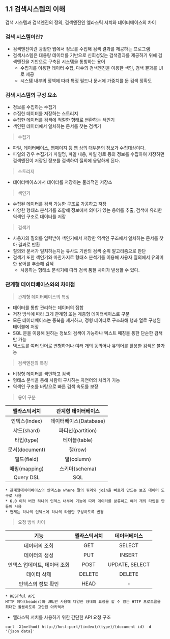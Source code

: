 ## 1.1 검색시스템의 이해

검색 시스템과 검색엔진의 정의, 검색엔진인 엘라스틱 서치와 데이터베이스의 차이

### 검색 시스템이란?
- 검색엔진이란 광활한 웹에서 정보를 수집해 검색 결과를 제공하는 프로그램
- 검색시스템은 대용량 데이터를 기반으로 신회성있는 검색결과를 제공하기 위해 검색엔진을 기반으로 구축된 시스템을 통칭하는 용어
    - 수집기를 이용한 데이터 수집, 다수의 검색엔진을 이용한 색인, 검색 결과를 UI로 제공
    - 시스템 내부의 정책에 따라 특정 필드나 문서에 가중치를 둔 검색 정확도

### 검색 시스템의 구성 요소

- 정보를 수집하는 수집기
- 수집한 데이터를 저장하는 스토리지
- 수집한 데이터를 검색에 적절한 형태로 변환하는 색인기
- 색인된 데이터에서 일치하는 문서를 찾는 검색기

> 수집기
- 파일, 데이터베이스, 웹페이지 등 웹 상의 대부분의 정보가 수집대상이다.
- 파일의 경우 수집기가 파일명, 파일 내용, 파일 경로 등의 정보를 수집하여 저장하면 검색엔진이 저장된 정보를 검색하여 질의에 응답하게 된다.
> 스토리지
- 데이터베이스에서 데이터를 저장하는 물리적인 저장소
> 색인기
- 수집된 데이터를 검색 가능한 구조로 가공하고 저장
- 다양한 형태소 분석기를 조합해 정보에서 의미가 있는 용어를 추출, 검색에 유리한 역색인 구조로 데이터를 저장
> 검색기
- 사용자의 질의를 입력받아 색인기에서 저장한 역색인 구조에서 일치하는 문서를 찾아 결과로 반환
- 질의와 문서가 일치하는지는 유사도 기반의 검색 순위 알고리즘으로 판단
- 검색기 또한 색인기와 마찬가지로 형태소 분석기를 이용해 사용자 질의에서 유의미한 용어를 추출해 검색
    - 사용하는 형태소 분석기에 따라 검색 품질 차이가 발생할 수 있다.

### 관계형 데이터베이스와의 차이점
> 관계형 데이터베이스의 특징
- 데이터를 통합 관리하는 데이터의 집합
- 저장 방식에 따라 크게 관계형 또는 계층형 데이터베이스로 구분
- 모든 데이터베이스는 중복을 제거하고, 정형 데이터로 구조화해 행과 열로 구성된 테이블에 저장
- SQL 문을 이용해 원하는 정보의 검색이 가능하나 텍스트 매칭을 통한 단순한 검색만 가능
- 텍스트를 여러 단어로 변형하거나 여러 개의 동의어나 유의어를 활용한 검색은 불가능
> 검색엔진의 특징
- 비정형 데이터를 색인하고 검색
- 형태소 분석을 통해 사람이 구사하는 자연어의 처리가 가능
- 역색인 구조를 바탕으로 빠른 검색 속도를 보장

> 용어 구분

|엘라스틱서치|관계형 데이터베이스|
|:---:|:---:|
|인덱스(Index)|데이터베이스(Database)|
|샤드(shard)|파티션(partition)|
|타입(type)|테이블(table)|
|문서(document)|행(row)|
|필드(field)|열(column)|
|매핑(mapping)|스키마(schema)|
|Query DSL|SQL|

```text
* 관계형데이터베이스의 인덱스는 where 절의 쿼리와 join을 빠르게 만드는 보조 데이터 도구로 사용
* 6.0 이하 버전 하나의 인덱스 내부에 기능에 따라 데이터를 분류하고 여러 개의 타입을 만들어 사용
* 현재는 하나의 인덱스에 하나의 타입만 구성하도록 변경
```

> 요청 방식 차이

|기능|엘라스틱서치|데이터베이스|
|:----:|:----:|:----:|
|데이터의 조회|GET|SELECT|
|데이터의 생성|PUT|INSERT|
|인덱스 업데이트, 데이터 조회|POST|UPDATE, SELECT|
|데이터 삭제|DELETE|DELETE|
|인덱스의 정보 확인|HEAD|-|

```text
* RESTful API
HTTP 헤더(header)와 URL만 사용해 다양한 형태의 요청을 할 수 있는 HTTP 프로토콜을 최대한 활용하도록 고안된 아키텍처
```

- 엘라스틱 서치를 사용하기 위한 간단한 API 요청 구조

```shell
curl -X(method) http://host:port/(index)/(type)/(document id) -d '{json data}'
```
